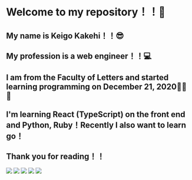 <h1>Welcome to my repository！！🎉</h1>
<h2>My name is Keigo Kakehi！！😎<br><br>My profession is a web engineer！！💻<br><br>I am from the Faculty of Letters and started learning programming on December 21, 2020🎄🎅🍰<br><br>I'm learning React (TypeScript) on the front end and Python, Ruby！Recently I also want to learn go！<br><br>Thank you for reading！！</h2>

![](https://github-profile-summary-cards.vercel.app/api/cards/profile-details?username=kenji-kk&theme=dracula)
![](https://github-profile-summary-cards.vercel.app/api/cards/repos-per-language?username=kenji-kk&theme=dracula)
![](https://github-profile-summary-cards.vercel.app/api/cards/most-commit-language?username=kenji-kk&theme=dracula)
![](https://github-profile-summary-cards.vercel.app/api/cards/stats?username=kenji-kk&theme=dracula)
![](https://github-profile-summary-cards.vercel.app/api/cards/productive-time?username=kenji-kk&theme=dracula)
